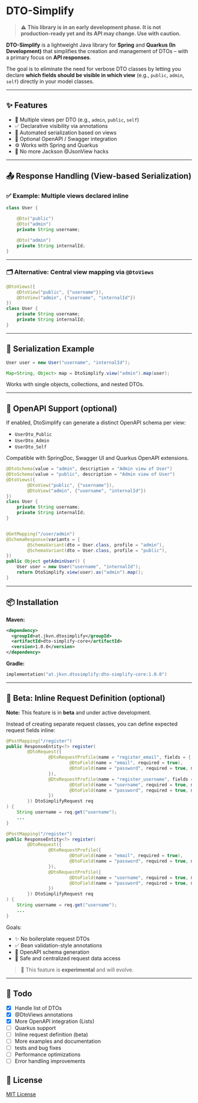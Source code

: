 # DTO-Simplify


> ⚠️ **This library is in an early development phase. It is not production-ready yet and its API may change. Use with caution.**


**DTO-Simplify** is a lightweight Java library for **Spring** and **Quarkus (In Development)** that simplifies the creation and management of DTOs – with a primary focus on **API responses**.

The goal is to eliminate the need for verbose DTO classes by letting you declare **which fields should be visible in which view** (e.g., `public`, `admin`, `self`) directly in your model classes.

---

## ✨ Features

- 🎯 Multiple views per DTO (e.g., `admin`, `public`, `self`)
- ✅ Declarative visibility via annotations
- 🔄 Automated serialization based on views
- 📘 Optional OpenAPI / Swagger integration
- ⚙️ Works with Spring and Quarkus
- 🚫 No more Jackson @JsonView hacks

---

## 📤 Response Handling (View-based Serialization)

### ✅ Example: Multiple views declared inline

```java
class User {

    @Dto("public")
    @Dto("admin")
    private String username;

    @Dto("admin")
    private String internalId;
}
```

---

### 🗂️ Alternative: Central view mapping via `@DtoViews`

```java
@DtoViews({
    @DtoView("public", {"username"}),
    @DtoView("admin", {"username", "internalId"})
})
class User {
    private String username;
    private String internalId;
}
```

---

## 🧪 Serialization Example

```java
User user = new User("username", "internalId");

Map<String, Object> map = DtoSimplify.view("admin").map(user);
```

Works with single objects, collections, and nested DTOs.

---

## 📘 OpenAPI Support (optional)

If enabled, DtoSimplify can generate a distinct OpenAPI schema per view:

- `UserDto_Public`
- `UserDto_Admin`
- `UserDto_Self`

Compatible with SpringDoc, Swagger UI and Quarkus OpenAPI extensions.

```java
@DtoSchema(value = "admin", description = "Admin view of User")
@DtoSchema(value = "public", description = "Admin view of User")
@DtoViews({
        @DtoView("public", {"username"}),
        @DtoView("admin", {"username", "internalId"})
})
class User {
    private String username;
    private String internalId;
}


@GetMapping("/user/admin")
@SchemaResponse(variants = {
        @SchemaVariant(dto = User.class, profile = "admin"),
        @SchemaVariant(dto = User.class, profile = "public"),
})
public Object getAdminUser() {
    User user = new User("username", "internalId");
    return DtoSimplify.view(user).as("admin").map();
}
```

---

## 📦 Installation

**Maven:**

```xml
<dependency>
  <groupId>at.jkvn.dtosimplify</groupId>
  <artifactId>dto-simplify-core</artifactId>
  <version>1.0.0</version>
</dependency>
```

**Gradle:**

```kotlin
implementation("at.jkvn.dtosimplify:dto-simplify-core:1.0.0")
```

---

## 🧪 Beta: Inline Request Definition (optional)

**Note:** This feature is in **beta** and under active development.

Instead of creating separate request classes, you can define expected request fields inline:

```java
@PostMapping("/register")
public ResponseEntity<?> register(
        @DtoRequest({
                @DtoRequestProfile(name = "register_email", fields = {
                        @DtoField(name = "email", required = true),
                        @DtoField(name = "password", required = true, min = 6)
                }),
                @DtoRequestProfile(name = "register_username", fields = {
                        @DtoField(name = "username", required = true, max = 16),
                        @DtoField(name = "password", required = true, min = 6)
                })
        }) DtoSimplifyRequest req
) {
    String username = req.get("username");
    ...
}
```

```java
@PostMapping("/register")
public ResponseEntity<?> register(
        @DtoRequest({
                @DtoRequestProfile({
                        @DtoField(name = "email", required = true),
                        @DtoField(name = "password", required = true, min = 6)
                }),
                @DtoRequestProfile({
                        @DtoField(name = "username", required = true, max = 16),
                        @DtoField(name = "password", required = true, min = 6)
                })
        }) DtoSimplifyRequest req
) {
    String username = req.get("username");
    ...
}
```

Goals:
- ✨ No boilerplate request DTOs
- ✅ Bean validation-style annotations
- 📘 OpenAPI schema generation
- 🔐 Safe and centralized request data access

> 🚧 This feature is **experimental** and will evolve.

---

## 🚧 Todo
- [x] Handle list of DTOs
- [x] @DtoViews annotations
- [x] More OpenAPI integration (Lists)
- [ ] Quarkus support
- [ ] Inline request definition (beta)
- [ ] More examples and documentation
- [ ] tests and bug fixes
- [ ] Performance optimizations
- [ ] Error handling improvements

## 📄 License

[MIT License](https://github.com/jkvn/dto-simplify/blob/main/LICENSE)
